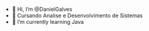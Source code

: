 - 👋 Hi, I’m @DanielGalves
- 👀  Cursando Analise e  Desenvolvimento de Sistemas
- 🌱 I’m currently learning  Java

<!---
DanielGalves/DanielGalves is a ✨ special ✨ repository because its `README.md` (this file) appears on your GitHub profile.
You can click the Preview link to take a look at your changes.
--->
